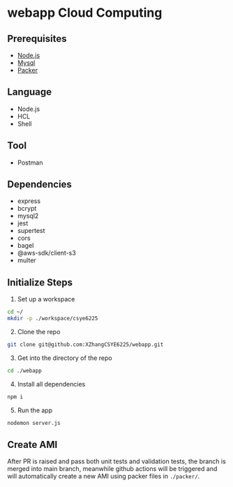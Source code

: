 # webapp Cloud Computing


## Prerequisites
- [Node.js](https://nodejs.org/en/download/)
- [Mysql](https://dev.mysql.com/downloads/mysql/)
- [Packer](https://developer.hashicorp.com/packer/downloads)

## Language
- Node.js
- HCL
- Shell

## Tool
- Postman

## Dependencies
- express
- bcrypt
- mysql2
- jest
- supertest
- cors
- bagel
- @aws-sdk/client-s3
- multer

## Initialize Steps
1. Set up a workspace
```sh
cd ~/
mkdir -p ./workspace/csye6225
```
2. Clone the repo
```sh
git clone git@github.com:XZhangCSYE6225/webapp.git
```
3. Get into the directory of the repo
```sh
cd ./webapp
```
4. Install all dependencies
```sh
npm i
```
5. Run the app
```sh
nodemon server.js
```

## Create AMI
After PR is raised and pass both unit tests and validation tests, the branch is merged into main branch, meanwhile github actions will be triggered and will automatically create a new AMI using packer files in ```./packer/```. 
